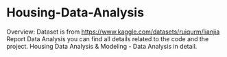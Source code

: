 # Housing-Data-Analysis
Overview:
Dataset is from https://www.kaggle.com/datasets/ruiqurm/lianjia
Report Data Analysis you can find all details related to the code and the project.
Housing Data Analysis & Modeling - Data Analysis in detail.
